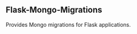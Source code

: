Flask-Mongo-Migrations
----------------------------

Provides Mongo migrations for Flask applications.
